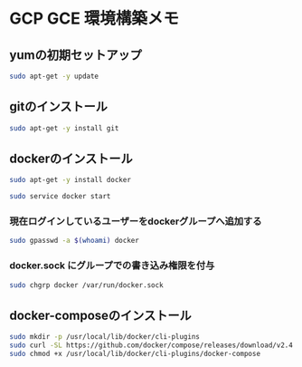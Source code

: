 # GCP GCE 環境構築メモ

## yumの初期セットアップ
```bash
sudo apt-get -y update
```

## gitのインストール
```bash
sudo apt-get -y install git
```

## dockerのインストール
```bash
sudo apt-get -y install docker
```
```bash
sudo service docker start
```
### 現在ログインしているユーザーをdockerグループへ追加する
```bash
sudo gpasswd -a $(whoami) docker
```
### docker.sock にグループでの書き込み権限を付与
```bash
sudo chgrp docker /var/run/docker.sock
```

## docker-composeのインストール
```bash
sudo mkdir -p /usr/local/lib/docker/cli-plugins
sudo curl -SL https://github.com/docker/compose/releases/download/v2.4.1/docker-compose-linux-x86_64 -o /usr/local/lib/docker/cli-plugins/docker-compose
sudo chmod +x /usr/local/lib/docker/cli-plugins/docker-compose
```
